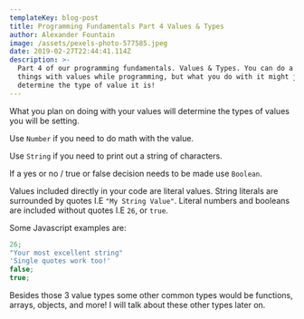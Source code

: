 ```yaml
---
templateKey: blog-post
title: Programming Fundamentals Part 4 Values & Types
author: Alexander Fountain
image: /assets/pexels-photo-577585.jpeg
date: 2019-02-27T22:44:41.114Z
description: >-
  Part 4 of our programming fundamentals. Values & Types. You can do a lot of
  things with values while programming, but what you do with it might just
  determine the type of value it is!
---
```

What you plan on doing with your values will determine the types of values you will be setting.

Use `Number` if you need to do math with the value.

Use `String` if you need to print out a string of characters. 

If a yes or no / true or false decision needs to be made use `Boolean`.

Values included directly in your code are literal values. String literals are surrounded by quotes I.E `"My String Value"`. Literal numbers and booleans are included without quotes I.E `26`, or `true`.

Some Javascript examples are:

```js
26;
"Your most excellent string"
'Single quotes work too!'
false;
true;
```

Besides those 3 value types some other common types would be functions, arrays, objects, and more! I will talk about these other types later on.
